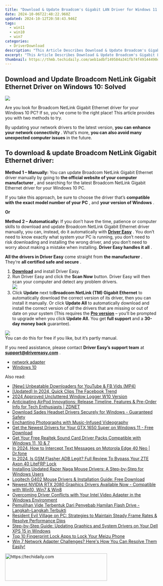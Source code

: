 ```yaml
---
title: "Download & Update Broadcom's Gigabit LAN Driver for Windows 11: Common Problems Solved"
date: 2024-10-06T22:48:22.960Z
updated: 2024-10-12T20:58:43.946Z
tags:
  - win11
  - win10
  - win7
categories:
  - DriverDownload
description: "This Article Describes Download & Update Broadcom's Gigabit LAN Driver for Windows 11: Common Problems Solved"
excerpt: "This Article Describes Download & Update Broadcom's Gigabit LAN Driver for Windows 11: Common Problems Solved"
thumbnail: https://thmb.techidaily.com/aeb1adbf149584a341fb74f49144490d740789721f41a9cf0edd89a122f69cd4.jpg
---
```


## Download and Update Broadcom NetLink Gigabit Ethernet Driver on Windows 10: Solved

![](https://images.drivereasy.com/wp-content/uploads/2018/12/snap000007.png)

 Are you look for Broadcom NetLink Gigabit Ethernet driver for your Windows 10 PC?  If so, you’ve come to the right place! This article provides you with two methods to try.

 By updating your network drivers to the latest version, **you**  **can**  **enhance your network connectivity** . What’s more, **you can also avoid many unexpected computer issues**   in the future.

## **To download & update Broadcom NetLink Gigabit Ethernet driver:**

**Method 1 – Manually:**  You can update Broadcom NetLink Gigabit Ethernet driver manually by going to **the official website of your computer manufacturer** , and searching for the latest Broadcom NetLink Gigabit Ethernet driver for your Windows 10 PC.

 If you take this approach, be sure to choose the driver that’s **compatible with the exact model number of your PC** , and **your version of Windows** .

**Or**

**Method 2 – Automatically:**   If you don’t have the time, patience or computer skills to download and update Broadcom NetLink Gigabit Ethernet driver manually, you can, instead, do it automatically with **[Driver Easy](https://tools.techidaily.com/drivereasy/download/)**  .  You don’t need to know exactly what system your PC is running, you don’t need to risk downloading and installing the wrong driver, and you don’t need to worry about making a mistake when installing. **Driver Easy handles it all** .

**All the drivers in Driver Easy** come straight from **the manufacturer** . They‘re **all certified safe and secure** .

1. **[Download](https://tools.techidaily.com/drivereasy/download/)**  and install Driver Easy.
2. Run Driver Easy and click the **Scan Now**  button. Driver Easy will then scan your computer and detect any problem drivers.  
![](https://images.drivereasy.com/wp-content/uploads/2018/12/snap000001.png)
3. Click **Update**  next to**Broadcom NetLink (TM) Gigabit Ethernet** to automatically download the correct version of its driver, then you can install it manually. Or click **Update All**  to automatically download and install the correct version of _all_  the drivers that are missing or out of date on your system (This requires the **[Pro version](https://tools.techidaily.com/drivereasy/download/)**  – you’ll be prompted to upgrade when you click **Update All.** You get **full support**  and a **30-day money back**  guarantee).  

![](https://images.drivereasy.com/wp-content/uploads/2018/12/snap000005.png)  
 You can do this for free if you like, but it’s partly manual.  

 If you need assistance, please contact **Driver Easy’s support team** at [**support@drivereasy.com**](https://tools.techidaily.com/drivereasy/download/) .

* [network adapter](https://tools.techidaily.com/drivereasy/download/)
* [Windows 10](https://tools.techidaily.com/drivereasy/download/)

<ins class="adsbygoogle"
     style="display:block"
     data-ad-format="autorelaxed"
     data-ad-client="ca-pub-7571918770474297"
     data-ad-slot="1223367746"></ins>

<ins class="adsbygoogle"
     style="display:block"
     data-ad-client="ca-pub-7571918770474297"
     data-ad-slot="8358498916"
     data-ad-format="auto"
     data-full-width-responsive="true"></ins>

<span class="atpl-alsoreadstyle">Also read:</span>
<div><ul>
<li><a href="https://facebook-video-recording.techidaily.com/new-unbeatable-downloaders-for-youtube-and-fb-vids-mp4/"><u>[New] Unbeatable Downloaders for YouTube & FB Vids (MP4)</u></a></li>
<li><a href="https://facebook-video-files.techidaily.com/updated-in-2024-quick-clips-the-facebook-trend/"><u>[Updated] In 2024, Quick Clips The Facebook Trend</u></a></li>
<li><a href="https://on-screen-recording.techidaily.com/2024-approved-uncluttered-window-logger-w10-version/"><u>2024 Approved Uncluttered Window Logger W10 Version</u></a></li>
<li><a href="https://technical-tips.techidaily.com/anticipating-airpod-innovations-release-timeline-features-and-pre-order-info-for-tech-enthusiasts-zdnet/"><u>Anticipating AirPod Innovations: Release Timeline, Features & Pre-Order Info for Tech Enthusiasts | ZDNET</u></a></li>
<li><a href="https://driver-download.techidaily.com/download-sades-headset-drivers-securely-for-windows-guaranteed-safety/"><u>Download Sades Headset Drivers Securely for Windows - Guaranteed Safety</u></a></li>
<li><a href="https://extra-tips.techidaily.com/enchanting-photographs-with-music-infused-videography/"><u>Enchanting Photographs with Music-Infused Videography</u></a></li>
<li><a href="https://driver-download.techidaily.com/get-the-newest-drivers-for-your-gtx-1650-super-on-windows-11-free-download/"><u>Get the Newest Drivers for Your GTX 1650 Super on Windows 11 - Free Download</u></a></li>
<li><a href="https://driver-download.techidaily.com/get-your-free-realtek-sound-card-driver-packs-compatible-with-windows-11-10-and-7/"><u>Get Your Free Realtek Sound Card Driver Packs Compatible with Windows 11, 10 & 7</u></a></li>
<li><a href="https://android-location-track.techidaily.com/in-2024-how-to-intercept-text-messages-on-motorola-edge-40-neo-drfone-by-drfone-virtual-android/"><u>In 2024, How to Intercept Text Messages on Motorola Edge 40 Neo | Dr.fone</u></a></li>
<li><a href="https://bypass-frp.techidaily.com/in-2024-is-gsm-flasher-adb-legit-full-review-to-bypass-your-zte-axon-40-litefrp-lock-by-drfone-android/"><u>In 2024, Is GSM Flasher ADB Legit? Full Review To Bypass Your ZTE Axon 40 LiteFRP Lock</u></a></li>
<li><a href="https://driver-download.techidaily.com/installing-updated-razer-naga-mouse-drivers-a-step-by-step-for-windows-users/"><u>Installing Updated Razer Naga Mouse Drivers: A Step-by-Step for Windows Users</u></a></li>
<li><a href="https://driver-download.techidaily.com/logitech-g402-mouse-drivers-and-installation-guide-free-download/"><u>Logitech G402 Mouse Drivers & Installation Guide: Free Download</u></a></li>
<li><a href="https://driver-download.techidaily.com/newest-nvidia-rtx-2080-graphics-drivers-available-now-compatible-with-win10-win7-and-win8/"><u>Newest NVIDIA RTX 2080 Graphics Drivers Available Now - Compatible with Win10, Win7 & Win8</u></a></li>
<li><a href="https://driver-download.techidaily.com/overcoming-driver-conflicts-with-your-intel-video-adapter-in-the-windows-environment/"><u>Overcoming Driver Conflicts with Your Intel Video Adapter in the Windows Environment</u></a></li>
<li><a href="https://discover-excellent.techidaily.com/pemulihan-vide-terbentuk-dari-penyebab-hamilan-flash-drive-langkah-langkah-terbukti/"><u>Pemulihan Vide Terbentuk Dari Penyebab Hamilan Flash Drive - Langkah-Langkah Terbukti</u></a></li>
<li><a href="https://win-solutions.techidaily.com/resident-evil-village-on-pc-strategies-to-maintain-steady-frame-rates-and-resolve-performance-dips/"><u>Resident Evil Village on PC: Strategies to Maintain Steady Frame Rates & Resolve Performance Dips</u></a></li>
<li><a href="https://driver-download.techidaily.com/step-by-step-guide-updating-graphics-and-system-drivers-on-your-dell-xps-15-in-windows/"><u>Step-by-Step Guide: Updating Graphics and System Drivers on Your Dell XPS 15 in Windows</u></a></li>
<li><a href="https://android-unlock.techidaily.com/top-10-fingerprint-lock-apps-to-lock-your-meizu-phone-by-drfone-android/"><u>Top 10 Fingerprint Lock Apps to Lock Your Meizu Phone</u></a></li>
<li><a href="https://driver-download.techidaily.com/win-7-network-adapter-challenges-heres-how-you-can-resolve-them-easily/"><u>Win 7 Network Adapter Challenges? Here's How You Can Resolve Them Easily!</u></a></li>
</ul></div>

<!-- affiliate ads begin -->
<a href="https://aligracehair.sjv.io/c/5597632/2135372/19272" target="_top" id="2135372">
  <img src="//a.impactradius-go.com/display-ad/19272-2135372" border="0" alt="https://techidaily.com" width="336" height="90"/>
</a>
<img height="0" width="0" src="https://aligracehair.sjv.io/i/5597632/2135372/19272" style="position:absolute;visibility:hidden;" border="0" />
<!-- affiliate ads end -->

